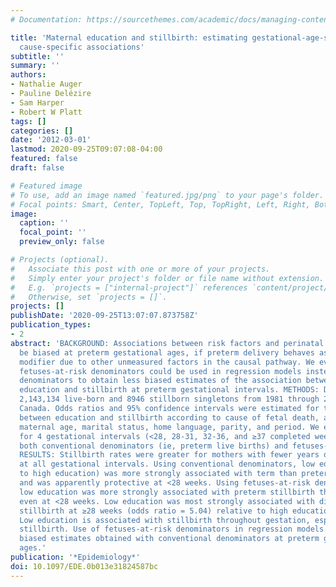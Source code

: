 ```yaml
---
# Documentation: https://sourcethemes.com/academic/docs/managing-content/

title: 'Maternal education and stillbirth: estimating gestational-age-specific and
  cause-specific associations'
subtitle: ''
summary: ''
authors:
- Nathalie Auger
- Pauline Delézire
- Sam Harper
- Robert W Platt
tags: []
categories: []
date: '2012-03-01'
lastmod: 2020-09-25T09:07:08-04:00
featured: false
draft: false

# Featured image
# To use, add an image named `featured.jpg/png` to your page's folder.
# Focal points: Smart, Center, TopLeft, Top, TopRight, Left, Right, BottomLeft, Bottom, BottomRight.
image:
  caption: ''
  focal_point: ''
  preview_only: false

# Projects (optional).
#   Associate this post with one or more of your projects.
#   Simply enter your project's folder or file name without extension.
#   E.g. `projects = ["internal-project"]` references `content/project/deep-learning/index.md`.
#   Otherwise, set `projects = []`.
projects: []
publishDate: '2020-09-25T13:07:07.873758Z'
publication_types:
- 2
abstract: 'BACKGROUND: Associations between risk factors and perinatal outcomes may
  be biased at preterm gestational ages, if preterm delivery behaves as an effect
  modifier due to other unmeasured factors in the causal pathway. We evaluated whether
  fetuses-at-risk denominators could be used in regression models instead of conventional
  denominators to obtain less biased estimates of the association between maternal
  education and stillbirth at preterm gestational intervals. METHODS: Data included
  2,143,134 live-born and 8946 stillborn singletons from 1981 through 2006 in Québec,
  Canada. Odds ratios and 95% confidence intervals were estimated for the relationship
  between education and stillbirth according to cause of fetal death, adjusting for
  maternal age, marital status, home language, parity, and period. We examined associations
  for 4 gestational intervals (<28, 28-31, 32-36, and ≥37 completed weeks), using
  both conventional denominators (ie, preterm live births) and fetuses-at-risk denominators.
  RESULTS: Stillbirth rates were greater for mothers with fewer years of education
  at all gestational intervals. Using conventional denominators, low education (relative
  to high education) was more strongly associated with term than preterm stillbirth
  and was apparently protective at <28 weeks. Using fetuses-at-risk denominators,
  low education was more strongly associated with preterm stillbirth than term stillbirth,
  even at <28 weeks. Low education was most strongly associated with diabetic-related
  stillbirth at ≥28 weeks (odds ratio = 5.04) relative to high education. CONCLUSIONS:
  Low education is associated with stillbirth throughout gestation, especially diabetic-related
  stillbirth. Use of fetuses-at-risk denominators in regression models can avoid potentially
  biased estimates obtained with conventional denominators at preterm gestational
  ages.'
publication: '*Epidemiology*'
doi: 10.1097/EDE.0b013e31824587bc
---
```

